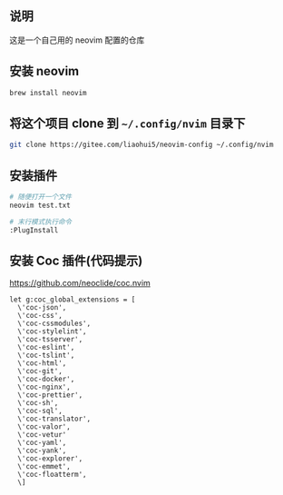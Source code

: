 ## 说明

这是一个自己用的 neovim 配置的仓库

## 安装 neovim

```sh
brew install neovim
```

## 将这个项目 clone 到 `~/.config/nvim` 目录下

```sh
git clone https://gitee.com/liaohui5/neovim-config ~/.config/nvim
```

## 安装插件

```sh
# 随便打开一个文件
neovim test.txt

# 末行模式执行命令
:PlugInstall
```

## 安装 Coc 插件(代码提示)

https://github.com/neoclide/coc.nvim

```vimscript
let g:coc_global_extensions = [
  \'coc-json',
  \'coc-css',
  \'coc-cssmodules',
  \'coc-stylelint',
  \'coc-tsserver',
  \'coc-eslint',
  \'coc-tslint',
  \'coc-html',
  \'coc-git',
  \'coc-docker',
  \'coc-nginx',
  \'coc-prettier',
  \'coc-sh',
  \'coc-sql',
  \'coc-translator',
  \'coc-valor',
  \'coc-vetur'
  \'coc-yaml',
  \'coc-yank',
  \'coc-explorer',
  \'coc-emmet',
  \'coc-floatterm',
  \]
```
